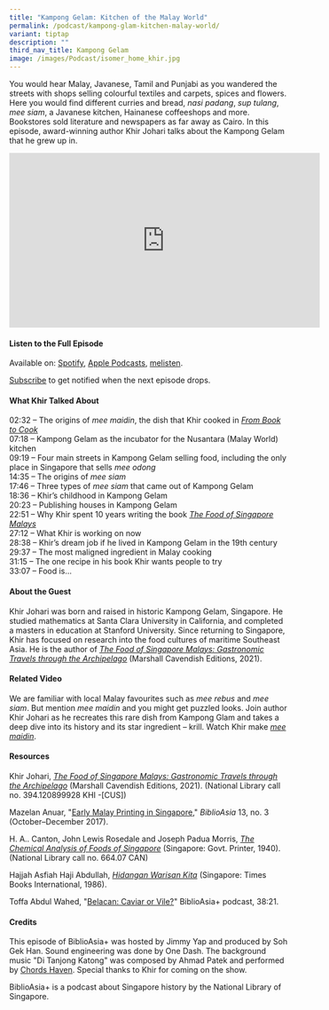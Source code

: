 ```yaml
---
title: "Kampong Gelam: Kitchen of the Malay World"
permalink: /podcast/kampong-glam-kitchen-malay-world/
variant: tiptap
description: ""
third_nav_title: Kampong Gelam
image: /images/Podcast/isomer_home_khir.jpg
---
```

<p>You would hear Malay, Javanese, Tamil and Punjabi as you wandered the
streets with shops selling colourful textiles and carpets, spices and flowers.
Here you would find different curries and bread, <em>nasi padang</em>, <em>sup tulang</em>, <em>mee siam</em>,
a Javanese kitchen, Hainanese coffeeshops and more. Bookstores sold literature
and newspapers as far away as Cairo. In this episode, award-winning author
Khir Johari talks about the Kampong Gelam that he grew up in.</p>
<div class="iframe-wrapper">
<iframe height="315" width="560" allowfullscreen="true" frameborder="0" src="https://www.youtube.com/embed/e9_IETBisGI?si=i5S3LMv_4rvKaMm3"></iframe>
</div>
<p></p>
<h4><strong>Listen to the Full Episode</strong></h4>
<p>Available on: <a href="https://open.spotify.com/episode/0tQK0E79lJ1otC0DolQ1F4" rel="noopener noreferrer nofollow" target="_blank">Spotify</a>,
<a href="https://podcasts.apple.com/us/podcast/kampong-glam-kitchen-of-the-malay-world/id1688142751?i=1000654623724" rel="noopener noreferrer nofollow" target="_blank">Apple Podcasts</a>, <a href="https://www.melisten.sg/podcast/playlist/BiblioAsia%2B-2115156/Kampong-Glam--Kitchen-of-the-Malay-World-2440746" rel="noopener noreferrer nofollow" target="_blank">melisten</a>.</p>
<p><a href="https://open.spotify.com/show/66PYiIthr1KqQhJ82XH4DN" rel="noopener noreferrer nofollow" target="_blank"><u>Subscribe</u></a> to
get notified when the next episode drops.</p>
<p></p>
<h4><strong>What Khir Talked About</strong></h4>
<p>02:32 – The origins of <em>mee maidin</em>, the dish that Khir cooked in <em><a href="https://biblioasia.nlb.gov.sg/videos/from-book-to-cook/" rel="noopener noreferrer nofollow" target="_blank">From Book to Cook</a></em> 
<br>07:18 – Kampong Gelam as the incubator for the Nusantara (Malay World)
kitchen
<br>09:19 – Four main streets in Kampong Gelam selling food, including the
only place in Singapore that sells <em>mee odong</em> 
<br>14:35 – The origins of <em>mee siam</em> 
<br>17:46 – Three types of <em>mee siam</em> that came out of Kampong Gelam
<br>18:36 – Khir’s childhood in Kampong Gelam
<br>20:23 – Publishing houses in Kampong Gelam
<br>22:51 – Why Khir spent 10 years writing the book&nbsp;<em><a href="https://eservice.nlb.gov.sg/redir/itemdetails?bid=205498204" rel="noopener noreferrer nofollow" target="_blank">The Food of Singapore Malays</a></em> 
<br>27:12 – What Khir is working on now
<br>28:38 – Khir’s dream job if he lived in Kampong Gelam in the 19th century
<br>29:37 – The most maligned ingredient in Malay cooking
<br>31:15 – The one recipe in his book Khir wants people to try
<br>33:07 – Food is…</p>
<h4><strong>About the Guest</strong></h4>
<p>Khir Johari was born and raised in historic Kampong Gelam, Singapore.
He studied mathematics at Santa Clara University in California, and completed
a masters in education at Stanford University. Since returning to Singapore,
Khir has focused on research into the food cultures of maritime Southeast
Asia. He is the author of <em><a href="https://eservice.nlb.gov.sg/redir/itemdetails?bid=205498204" rel="noopener noreferrer" target="_blank"><u>The Food of Singapore Malays: Gastronomic Travels through the Archipelago</u></a></em> (Marshall
Cavendish Editions, 2021).</p>
<p></p>
<h4><strong>Related Video</strong></h4>
<p>We are familiar with local Malay favourites such as <em>mee rebus</em> and <em>mee siam</em>.
But mention <em>mee maidin</em> and you might get puzzled looks. Join author
Khir Johari as he recreates this rare dish from Kampong Glam and takes
a deep dive into its history and its star ingredient – krill. Watch Khir
make <em><a href="https://biblioasia.nlb.gov.sg/videos/mee-maidin/" rel="noopener noreferrer nofollow" target="_blank">mee maidin</a></em>.</p>
<h4><strong>Resources</strong></h4>
<p>Khir Johari, <em><a href="https://eservice.nlb.gov.sg/redir/itemdetails?bid=205498204" rel="noopener noreferrer" target="_blank"><u>The Food of Singapore Malays: Gastronomic Travels through the Archipelago</u></a></em> (Marshall
Cavendish Editions, 2021). (National Library call no. 394.120899928 KHI
-[CUS])</p>
<p>Mazelan Anuar, "<a href="https://biblioasia.nlb.gov.sg/vol-13/issue-3/oct-dec-2017/early-malay-printing/" rel="noopener noreferrer nofollow" target="_blank">Early Malay Printing in Singapore</a>," <em>BiblioAsia </em>13,
no. 3 (October–December 2017).</p>
<p>H. A.. Canton, John Lewis Rosedale and Joseph Padua Morris, <em><a href="https://eservice.nlb.gov.sg/redir/itemdetails?bid=4979976" rel="noopener noreferrer nofollow" target="_blank">The Chemical Analysis of Foods of Singapore</a></em> (Singapore:
Govt. Printer, 1940). (National Library call no. 664.07 CAN)</p>
<p>Hajjah Asfiah Haji Abdullah, <em><a href="https://eservice.nlb.gov.sg/redir/itemdetails?bid=4080178" rel="noopener noreferrer nofollow" target="_blank">Hidangan Warisan Kita</a></em> (Singapore:
Times Books International, 1986).</p>
<p>Toffa Abdul Wahed, "<a href="https://biblioasia.nlb.gov.sg/podcast/belacan/" rel="noopener noreferrer nofollow" target="_blank">Belacan: Caviar or Vile?</a>"
BiblioAsia+ podcast, 38:21.</p>
<p></p>
<h4><strong>Credits</strong></h4>
<p>This episode of BiblioAsia+ was hosted by Jimmy Yap and produced by Soh
Gek Han. Sound engineering was done by One Dash. The background music "Di
Tanjong Katong" was composed by Ahmad Patek and performed by&nbsp;<a href="https://www.youtube.com/watch?v=uA2v7ka5TAI" rel="noopener noreferrer" target="_blank"><u>Chords Haven</u></a>.
Special thanks to Khir for coming on the show.</p>
<p>BiblioAsia+ is a podcast about Singapore history by the National Library
of Singapore.</p>
<p></p>